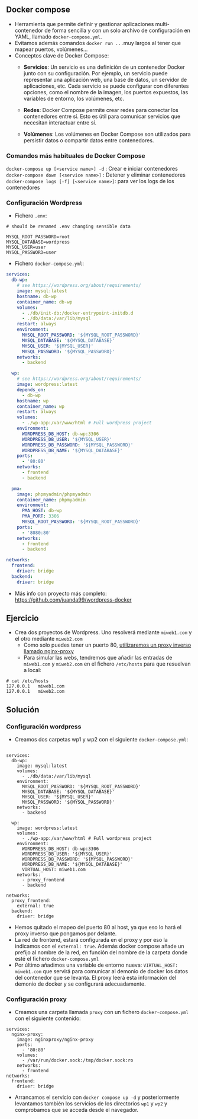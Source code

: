 
## Docker compose

- Herramienta que permite definir y gestionar aplicaciones multi-contenedor de forma sencilla y con un solo archivo de configuración en YAML, llamado `docker-compose.yml`.
- Evitamos además comandos `docker run ...`muy largos al tener que mapear puertos, volúmenes...
- Conceptos clave de Docker Compose:
	- **Servicios**: Un servicio es una definición de un contenedor Docker junto con su configuración. Por ejemplo, un servicio puede representar una aplicación web, una base de datos, un servidor de aplicaciones, etc. Cada servicio se puede configurar con diferentes opciones, como el nombre de la imagen, los puertos expuestos, las variables de entorno, los volúmenes, etc.
    
	- **Redes**: Docker Compose permite crear redes para conectar los contenedores entre sí. Esto es útil para comunicar servicios que necesitan interactuar entre sí. 
    
	- **Volúmenes**: Los volúmenes en Docker Compose son utilizados para persistir datos o compartir datos entre contenedores. 

### Comandos más habituales de Docker Compose

`docker-compose up [<service name>] -d` : Crear e iniciar contenedores
`docker-compose down [<service name>]` : Detener y eliminar contenedores
`docker-compose logs [-f] [<service name>]`: para ver los logs de los contenedores

### Configuración Wordpress
- Fichero `.env`:
```
# should be renamed .env changing sensible data

MYSQL_ROOT_PASSWORD=root
MYSQL_DATABASE=wordpress
MYSQL_USER=user
MYSQL_PASSWORD=user
```
- Fichero `docker-compose.yml`:
```yaml
services:
  db-wp:
    # see https://wordpress.org/about/requirements/
    image: mysql:latest
    hostname: db-wp
    container_name: db-wp
    volumes:
      - ./db/init-db:/docker-entrypoint-initdb.d
      - ./db/data:/var/lib/mysql
    restart: always
    environment:
      MYSQL_ROOT_PASSWORD: '${MYSQL_ROOT_PASSWORD}'
      MYSQL_DATABASE: '${MYSQL_DATABASE}'
      MYSQL_USER: '${MYSQL_USER}'
      MYSQL_PASSWORD: '${MYSQL_PASSWORD}'
    networks:
      - backend

  wp:
    # see https://wordpress.org/about/requirements/
    image: wordpress:latest
    depends_on:
      - db-wp
    hostname: wp
    container_name: wp
    restart: always
    volumes:
      - ./wp-app:/var/www/html # Full wordpress project
    environment:
      WORDPRESS_DB_HOST: db-wp:3306
      WORDPRESS_DB_USER: '${MYSQL_USER}'
      WORDPRESS_DB_PASSWORD: '${MYSQL_PASSWORD}'
      WORDPRESS_DB_NAME: '${MYSQL_DATABASE}'
    ports:
      - '80:80'
    networks:
      - frontend
      - backend

  pma:
    image: phpmyadmin/phpmyadmin
    container_name: phpmyadmin
    environment:
      PMA_HOST: db-wp
      PMA_PORT: 3306
      MYSQL_ROOT_PASSWORD: '${MYSQL_ROOT_PASSWORD}'
    ports:
      - '8080:80'
    networks:
      - frontend
      - backend

networks:
  frontend:
    driver: bridge
  backend:
    driver: bridge
```

- Más info con proyecto más completo: https://github.com/juanda99/wordpress-docker


## Ejercicio

- Crea dos proyectos de Wordpress. Uno resolverá mediante `miweb1.com` y el otro mediante `miweb2.com`
	- Como solo puedes tener un puerto 80, [utilizaremos un proxy inverso llamado nginx-proxy](https://github.com/nginx-proxy/nginx-proxy)
	- Para simular las webs, tendremos que añadir las entradas de `miweb1.com` y `miweb2.com` en el fichero `/etc/hosts` para que resuelvan a local:
```
# cat /etc/hosts
127.0.0.1   miweb1.com
127.0.0.1   miweb2.com
```

## Solución

### Configuración wordpress
- Creamos dos carpetas wp1 y wp2 con el siguiente `docker-compose.yml`:
```

services:
  db-wp:
    image: mysql:latest
    volumes:
      - ./db/data:/var/lib/mysql
    environment:
      MYSQL_ROOT_PASSWORD: '${MYSQL_ROOT_PASSWORD}'
      MYSQL_DATABASE: '${MYSQL_DATABASE}'
      MYSQL_USER: '${MYSQL_USER}'
      MYSQL_PASSWORD: '${MYSQL_PASSWORD}'
    networks:
      - backend

  wp:
    image: wordpress:latest
    volumes:
      - ./wp-app:/var/www/html # Full wordpress project
    environment:
      WORDPRESS_DB_HOST: db-wp:3306
      WORDPRESS_DB_USER: '${MYSQL_USER}'
      WORDPRESS_DB_PASSWORD: '${MYSQL_PASSWORD}'
      WORDPRESS_DB_NAME: '${MYSQL_DATABASE}'
      VIRTUAL_HOST: miweb1.com
    networks:
      - proxy_frontend
      - backend

networks:
  proxy_frontend:
    external: true
  backend:
    driver: bridge
```

- Hemos quitado el mapeo del puerto 80 al host, ya que eso lo hará el proxy inverso que pongamos por delante.
- La red de frontend, estará configurada en el proxy y por eso la indicamos con el `external: true`. Además docker compose añade un prefijo al nombre de la red, en función del nombre de la carpeta donde esté el fichero `docker-compose.yml`
- Por último añadimos una variable de entorno nueva: 
	`VIRTUAL_HOST: miweb1.com` que servirá para comunicar al demonio de docker los datos del contenedor que se levanta. El proxy leerá esta información del demonio de docker y se configurará adecuadamente.

### Configuración proxy
- Creamos una carpeta llamada `proxy` con un fichero `docker-compose.yml` con el siguiente contenido:

```
services:
  nginx-proxy:
    image: nginxproxy/nginx-proxy
    ports:
      - '80:80'
    volumes:
      - /var/run/docker.sock:/tmp/docker.sock:ro
    networks:
      - frontend
networks:
  frontend:
    driver: bridge
```

- Arrancamos el servicio con `docker compose up -d` y posteriormente levantamos también los servicios de los directorios `wp1` y `wp2` y comprobamos que se acceda desde el navegador.